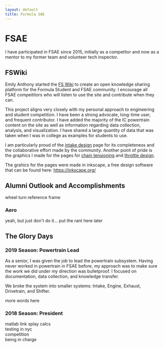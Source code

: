 ```yaml
---
layout: default
title: Formula SAE
---
```

# FSAE

I have participated in FSAE since 2015, initially as a competitor and now as a mentor to my former team and volunteer tech inspector.

## FSWiki

Emily Anthony started the <a href="https://fswiki.us">FS Wiki</a> to create an open knowledge sharing platform for the Formula Student and FSAE community. I encourage all FSAE compeititors who will listen to use the site and contribute when they can.

This project aligns very closely with my personal approach to engineering and student competition. I have been a strong advocate, long-time user, and frequent contributor. I have added the majority of the IC powertrain content on the site <!--(possibly to the detriment of all users lol)--> as well as information regarding data collection, analysis, and visualization. I have shared a large quantity of data that was taken when I was in college as examples for students to use.

I am particularly proud of the <a href="https://fswiki.us/Intake">intake design</a> page for its completeness and the collaborative effort made by the community. Another point of pride is the graphics I made for the pages for <a href="https://fswiki.us/Tensioner">chain tensioning</a> and <a href="https://fswiki.us/Throttle">throttle design</a>.

The grahics for the pages were made in inkscape, a free design software that can be found here: <a href= "https://inkscape.org/">https://inkscape.org/<a>

## Alumni Outlook and Accomplishments

<p>
wheel turn reference frame
</p>

### Aero

<p>yeah, but just don't do it... put the rant here later</p>

## The Glory Days

### 2019 Season: Powertrain Lead

As a senior, I was given the job to lead the powertrain subsystem. Having never worked in powertrain in FSAE before, my approach was to make sure the work we did under my direction was bulletproof. I focused on documentation, data collection, and knowledge transfer.

We broke the system into smaller systems: Intake, Engine, Exhaust, Drivetrain, and Shifter.

more words here

### 2018 Season: President

<p>	
matlab link splay calcs<br>
testing in nyc<br>
competition<br>
being in charge<br>
</p>